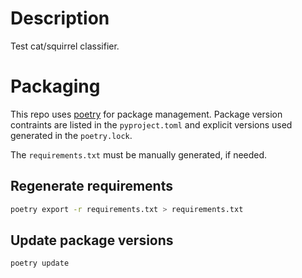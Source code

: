 # Description
Test cat/squirrel classifier.


# Packaging
This repo uses [poetry](https://python-poetry.org/) 
for package management.
Package version contraints are listed 
in the `pyproject.toml` and 
explicit versions used generated in the `poetry.lock`.

The `requirements.txt` must be manually generated, 
if needed.

## Regenerate requirements
```bash
poetry export -r requirements.txt > requirements.txt
```

## Update package versions
```bash
poetry update
```

